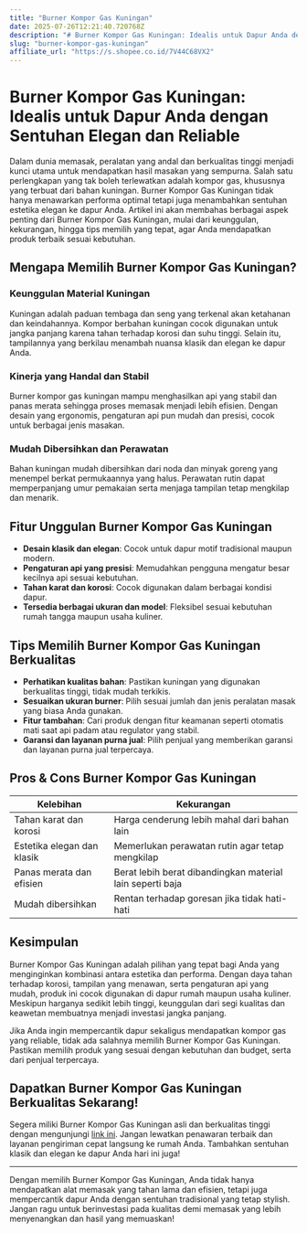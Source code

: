 ```yaml
---
title: "Burner Kompor Gas Kuningan"
date: 2025-07-26T12:21:40.720768Z
description: "# Burner Kompor Gas Kuningan: Idealis untuk Dapur Anda dengan Sentuhan Elegan dan Reliable..."
slug: "burner-kompor-gas-kuningan"
affiliate_url: "https://s.shopee.co.id/7V44C68VX2"
---
```

# Burner Kompor Gas Kuningan: Idealis untuk Dapur Anda dengan Sentuhan Elegan dan Reliable

Dalam dunia memasak, peralatan yang andal dan berkualitas tinggi menjadi kunci utama untuk mendapatkan hasil masakan yang sempurna. Salah satu perlengkapan yang tak boleh terlewatkan adalah kompor gas, khususnya yang terbuat dari bahan kuningan. Burner Kompor Gas Kuningan tidak hanya menawarkan performa optimal tetapi juga menambahkan sentuhan estetika elegan ke dapur Anda. Artikel ini akan membahas berbagai aspek penting dari Burner Kompor Gas Kuningan, mulai dari keunggulan, kekurangan, hingga tips memilih yang tepat, agar Anda mendapatkan produk terbaik sesuai kebutuhan.

## Mengapa Memilih Burner Kompor Gas Kuningan?

### Keunggulan Material Kuningan

Kuningan adalah paduan tembaga dan seng yang terkenal akan ketahanan dan keindahannya. Kompor berbahan kuningan cocok digunakan untuk jangka panjang karena tahan terhadap korosi dan suhu tinggi. Selain itu, tampilannya yang berkilau menambah nuansa klasik dan elegan ke dapur Anda.

### Kinerja yang Handal dan Stabil

Burner kompor gas kuningan mampu menghasilkan api yang stabil dan panas merata sehingga proses memasak menjadi lebih efisien. Dengan desain yang ergonomis, pengaturan api pun mudah dan presisi, cocok untuk berbagai jenis masakan.

### Mudah Dibersihkan dan Perawatan

Bahan kuningan mudah dibersihkan dari noda dan minyak goreng yang menempel berkat permukaannya yang halus. Perawatan rutin dapat memperpanjang umur pemakaian serta menjaga tampilan tetap mengkilap dan menarik.

## Fitur Unggulan Burner Kompor Gas Kuningan

- **Desain klasik dan elegan**: Cocok untuk dapur motif tradisional maupun modern.
- **Pengaturan api yang presisi**: Memudahkan pengguna mengatur besar kecilnya api sesuai kebutuhan.
- **Tahan karat dan korosi**: Cocok digunakan dalam berbagai kondisi dapur.
- **Tersedia berbagai ukuran dan model**: Fleksibel sesuai kebutuhan rumah tangga maupun usaha kuliner.

## Tips Memilih Burner Kompor Gas Kuningan Berkualitas

- **Perhatikan kualitas bahan**: Pastikan kuningan yang digunakan berkualitas tinggi, tidak mudah terkikis.
- **Sesuaikan ukuran burner**: Pilih sesuai jumlah dan jenis peralatan masak yang biasa Anda gunakan.
- **Fitur tambahan**: Cari produk dengan fitur keamanan seperti otomatis mati saat api padam atau regulator yang stabil.
- **Garansi dan layanan purna jual**: Pilih penjual yang memberikan garansi dan layanan purna jual terpercaya.

## Pros & Cons Burner Kompor Gas Kuningan

| Kelebihan | Kekurangan |
|--------------|--------------|
| Tahan karat dan korosi | Harga cenderung lebih mahal dari bahan lain |
| Estetika elegan dan klasik | Memerlukan perawatan rutin agar tetap mengkilap |
| Panas merata dan efisien | Berat lebih berat dibandingkan material lain seperti baja |
| Mudah dibersihkan | Rentan terhadap goresan jika tidak hati-hati |

## Kesimpulan

Burner Kompor Gas Kuningan adalah pilihan yang tepat bagi Anda yang menginginkan kombinasi antara estetika dan performa. Dengan daya tahan terhadap korosi, tampilan yang menawan, serta pengaturan api yang mudah, produk ini cocok digunakan di dapur rumah maupun usaha kuliner. Meskipun harganya sedikit lebih tinggi, keunggulan dari segi kualitas dan keawetan membuatnya menjadi investasi jangka panjang.

Jika Anda ingin mempercantik dapur sekaligus mendapatkan kompor gas yang reliable, tidak ada salahnya memilih Burner Kompor Gas Kuningan. Pastikan memilih produk yang sesuai dengan kebutuhan dan budget, serta dari penjual terpercaya.

## Dapatkan Burner Kompor Gas Kuningan Berkualitas Sekarang!

Segera miliki Burner Kompor Gas Kuningan asli dan berkualitas tinggi dengan mengunjungi [link ini](https://s.shopee.co.id/7V44C68VX2). Jangan lewatkan penawaran terbaik dan layanan pengiriman cepat langsung ke rumah Anda. Tambahkan sentuhan klasik dan elegan ke dapur Anda hari ini juga!

---

Dengan memilih Burner Kompor Gas Kuningan, Anda tidak hanya mendapatkan alat memasak yang tahan lama dan efisien, tetapi juga mempercantik dapur Anda dengan sentuhan tradisional yang tetap stylish. Jangan ragu untuk berinvestasi pada kualitas demi memasak yang lebih menyenangkan dan hasil yang memuaskan!